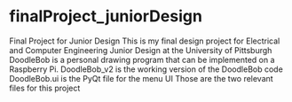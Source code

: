 # finalProject_juniorDesign
Final Project for Junior Design
This is my final design project for Electrical and Computer Engineering Junior Design at the University of Pittsburgh
DoodleBob is a personal drawing program that can be implemented on a Raspberry Pi.
DoodleBob_v2 is the working version of the DoodleBob code
DoodleBob.ui is the PyQt file for the menu UI
Those are the two relevant files for this project
